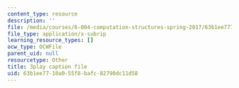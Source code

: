 ```yaml
---
content_type: resource
description: ''
file: /media/courses/6-004-computation-structures-spring-2017/63b1ee7710a055f8bafc82790dc11d58_70auqrv84y8.vtt
file_type: application/x-subrip
learning_resource_types: []
ocw_type: OCWFile
parent_uid: null
resourcetype: Other
title: 3play caption file
uid: 63b1ee77-10a0-55f8-bafc-82790dc11d58
---
```

